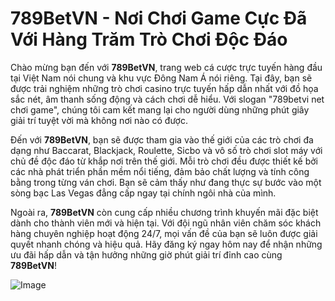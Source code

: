 # 789BetVN - Nơi Chơi Game Cực Đã Với Hàng Trăm Trò Chơi Độc Đáo

Chào mừng bạn đến với **789BetVN**, trang web cá cược trực tuyến hàng đầu tại Việt Nam nói chung và khu vực Đông Nam Á nói riêng. Tại đây, bạn sẽ được trải nghiệm những trò chơi casino trực tuyến hấp dẫn nhất với đồ họa sắc nét, âm thanh sống động và cách chơi dễ hiểu. Với slogan "789betvi net chơi game", chúng tôi cam kết mang lại cho người dùng những phút giây giải trí tuyệt vời mà không nơi nào có được.

Đến với **789BetVN**, bạn sẽ được tham gia vào thế giới của các trò chơi đa dạng như Baccarat, Blackjack, Roulette, Sicbo và vô số trò chơi slot máy với chủ đề độc đáo từ khắp nơi trên thế giới. Mỗi trò chơi đều được thiết kế bởi các nhà phát triển phần mềm nổi tiếng, đảm bảo chất lượng và tính công bằng trong từng ván chơi. Bạn sẽ cảm thấy như đang thực sự bước vào một sòng bạc Las Vegas đẳng cấp ngay tại chính ngôi nhà của mình.

Ngoài ra, **789BetVN** còn cung cấp nhiều chương trình khuyến mãi đặc biệt dành cho thành viên mới và hiện tại. Với đội ngũ nhân viên chăm sóc khách hàng chuyên nghiệp hoạt động 24/7, mọi vấn đề của bạn sẽ luôn được giải quyết nhanh chóng và hiệu quả. Hãy đăng ký ngay hôm nay để nhận những ưu đãi hấp dẫn và tận hưởng những giờ phút giải trí đỉnh cao cùng **789BetVN**!

![Image](https://github.com/user-attachments/assets/bd51ea9f-0666-407b-a7a7-98ead6de688c)
